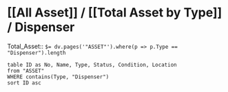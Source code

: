 # [[All Asset]] / [[Total Asset by Type]] / Dispenser
Total_Asset:: `$= dv.pages('"ASSET"').where(p => p.Type == "Dispenser").length`
```dataview  
table ID as No, Name, Type, Status, Condition, Location
from "ASSET"
WHERE contains(Type, "Dispenser")
sort ID asc
```

